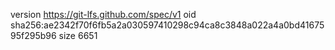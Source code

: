 version https://git-lfs.github.com/spec/v1
oid sha256:ae2342f70f6fb5a2a030597410298c94ca8c3848a022a4a0bd4167595f295b96
size 6651
